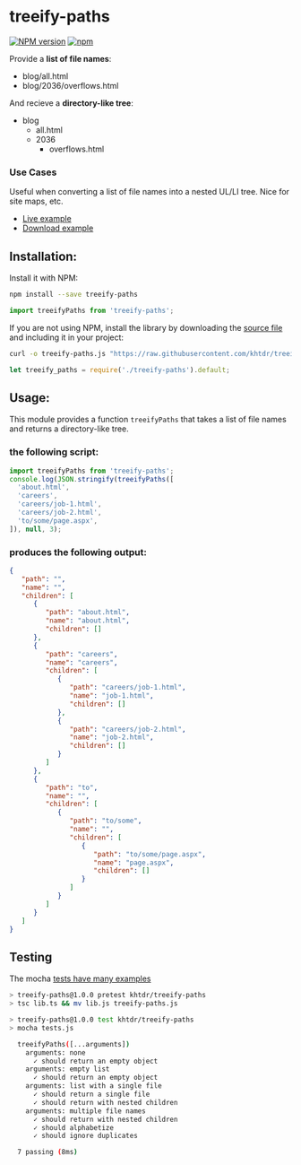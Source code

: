
# treeify-paths

[![NPM version](https://img.shields.io/npm/v/treeify-paths.svg)](https://www.npmjs.com/package/treeify-paths)
[![npm](https://img.shields.io/npm/l/treeify-paths.svg)]()

Provide a __list of file names__:
  - blog/all.html
  - blog/2036/overflows.html
  
And recieve a __directory-like tree__:
  - blog
      - all.html
      - 2036
          - overflows.html

### Use Cases

Useful when converting a list of file names into a nested UL/LI tree. Nice for site maps, etc.

  - [Live example](https://runkit.com/khtdr/treeify-paths)
  - [Download example](https://runkit.com/downloads/khtdr/treeify-paths/1.0.0.zip)

## Installation:


Install it with NPM:
```bash
npm install --save treeify-paths
```

```javascript
import treeifyPaths from 'treeify-paths';
```

If you are not using NPM, install the library by downloading the [source file](https://raw.githubusercontent.com/khtdr/treeify-paths/master/treeify-paths.js) and including it in your project:
```bash
curl -o treeify-paths.js "https://raw.githubusercontent.com/khtdr/treeify-paths/master/treeify-paths.js"
```
```javascript
let treeify_paths = require('./treeify-paths').default;
```

## Usage:

This module provides a function `treeifyPaths` that takes a list of file names and returns a directory-like tree.


### the following script:
```javascript
import treeifyPaths from 'treeify-paths';
console.log(JSON.stringify(treeifyPaths([
  'about.html',
  'careers',
  'careers/job-1.html',
  'careers/job-2.html',
  'to/some/page.aspx',
]), null, 3);
```

### produces the following output:
```json
{
   "path": "",
   "name": "",
   "children": [
      {
         "path": "about.html",
         "name": "about.html",
         "children": []
      },
      {
         "path": "careers",
         "name": "careers",
         "children": [
            {
               "path": "careers/job-1.html",
               "name": "job-1.html",
               "children": []
            },
            {
               "path": "careers/job-2.html",
               "name": "job-2.html",
               "children": []
            }
         ]
      },
      {
         "path": "to",
         "name": "",
         "children": [
            {
               "path": "to/some",
               "name": "",
               "children": [
                  {
                     "path": "to/some/page.aspx",
                     "name": "page.aspx",
                     "children": []
                  }
               ]
            }
         ]
      }
   ]
}
```


## Testing

The mocha [tests have many examples](./tests.js)

```bash
> treeify-paths@1.0.0 pretest khtdr/treeify-paths
> tsc lib.ts && mv lib.js treeify-paths.js

> treeify-paths@1.0.0 test khtdr/treeify-paths
> mocha tests.js

  treeifyPaths([...arguments])
    arguments: none
      ✓ should return an empty object
    arguments: empty list
      ✓ should return an empty object
    arguments: list with a single file
      ✓ should return a single file
      ✓ should return with nested children
    arguments: multiple file names
      ✓ should return with nested children
      ✓ should alphabetize
      ✓ should ignore duplicates

  7 passing (8ms)
```
